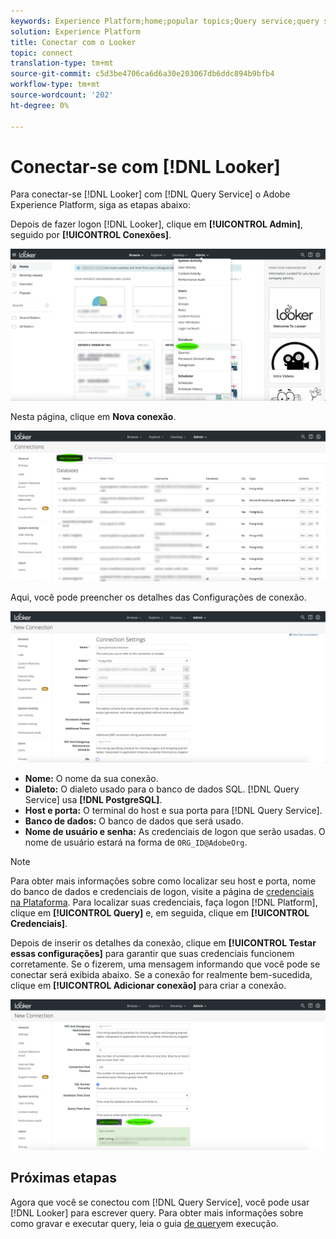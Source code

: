 ```yaml
---
keywords: Experience Platform;home;popular topics;Query service;query service;Looker;looker;connect to query service;
solution: Experience Platform
title: Conectar com o Looker
topic: connect
translation-type: tm+mt
source-git-commit: c5d3be4706ca6d6a30e203067db6ddc894b9bfb4
workflow-type: tm+mt
source-wordcount: '202'
ht-degree: 0%

---
```



# Conectar-se com [!DNL Looker]

Para conectar-se [!DNL Looker] com [!DNL Query Service] o Adobe Experience Platform, siga as etapas abaixo:

Depois de fazer logon [!DNL Looker], clique em **[!UICONTROL Admin]**, seguido por **[!UICONTROL Conexões]**.

![](../images/clients/looker/click-admin-connections.png)

Nesta página, clique em **Nova conexão**.

![](../images/clients/looker/click-new-connection.png)

Aqui, você pode preencher os detalhes das Configurações de conexão.

![](../images/clients/looker/new-connection.png)

- **Nome:** O nome da sua conexão.
- **Dialeto:** O dialeto usado para o banco de dados SQL. [!DNL Query Service] usa **[!DNL PostgreSQL]**.
- **Host e porta:** O terminal do host e sua porta para [!DNL Query Service].
- **Banco de dados:** O banco de dados que será usado.
- **Nome de usuário e senha:** As credenciais de logon que serão usadas. O nome de usuário estará na forma de `ORG_ID@AdobeOrg`.

>[!NOTE]
>
>Para obter mais informações sobre como localizar seu host e porta, nome do banco de dados e credenciais de logon, visite a página de [credenciais na Plataforma](https://platform.adobe.com/query/configuration). Para localizar suas credenciais, faça logon [!DNL Platform], clique em **[!UICONTROL Query]** e, em seguida, clique em **[!UICONTROL Credenciais]**.

Depois de inserir os detalhes da conexão, clique em **[!UICONTROL Testar essas configurações]** para garantir que suas credenciais funcionem corretamente. Se o fizerem, uma mensagem informando que você pode se conectar será exibida abaixo. Se a conexão for realmente bem-sucedida, clique em **[!UICONTROL Adicionar conexão]** para criar a conexão.

![](../images/clients/looker/click-test-connection.png)

## Próximas etapas

Agora que você se conectou com [!DNL Query Service], você pode usar [!DNL Looker] para escrever query. Para obter mais informações sobre como gravar e executar query, leia o guia [de query](../creating-queries/creating-queries.md)em execução.
